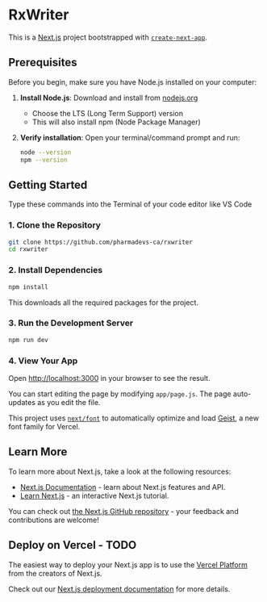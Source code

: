 # RxWriter

This is a [Next.js](https://nextjs.org) project bootstrapped with [`create-next-app`](https://github.com/vercel/next.js/tree/canary/packages/create-next-app).

## Prerequisites

Before you begin, make sure you have Node.js installed on your computer:

1. **Install Node.js**: Download and install from [nodejs.org](https://nodejs.org/)

   - Choose the LTS (Long Term Support) version
   - This will also install npm (Node Package Manager)

2. **Verify installation**: Open your terminal/command prompt and run:
   ```bash
   node --version
   npm --version
   ```

## Getting Started

Type these commands into the Terminal of your code editor like VS Code

### 1. Clone the Repository 

```bash
git clone https://github.com/pharmadevs-ca/rxwriter
cd rxwriter
```

### 2. Install Dependencies

```bash
npm install
```

This downloads all the required packages for the project.

### 3. Run the Development Server

```bash
npm run dev
```

### 4. View Your App

Open [http://localhost:3000](http://localhost:3000) in your browser to see the result.

You can start editing the page by modifying `app/page.js`. The page auto-updates as you edit the file.

This project uses [`next/font`](https://nextjs.org/docs/app/building-your-application/optimizing/fonts) to automatically optimize and load [Geist](https://vercel.com/font), a new font family for Vercel.

## Learn More

To learn more about Next.js, take a look at the following resources:

- [Next.js Documentation](https://nextjs.org/docs) - learn about Next.js features and API.
- [Learn Next.js](https://nextjs.org/learn) - an interactive Next.js tutorial.

You can check out [the Next.js GitHub repository](https://github.com/vercel/next.js) - your feedback and contributions are welcome!

## Deploy on Vercel - TODO

The easiest way to deploy your Next.js app is to use the [Vercel Platform](https://vercel.com/new?utm_medium=default-template&filter=next.js&utm_source=create-next-app&utm_campaign=create-next-app-readme) from the creators of Next.js.

Check out our [Next.js deployment documentation](https://nextjs.org/docs/app/building-your-application/deploying) for more details.
